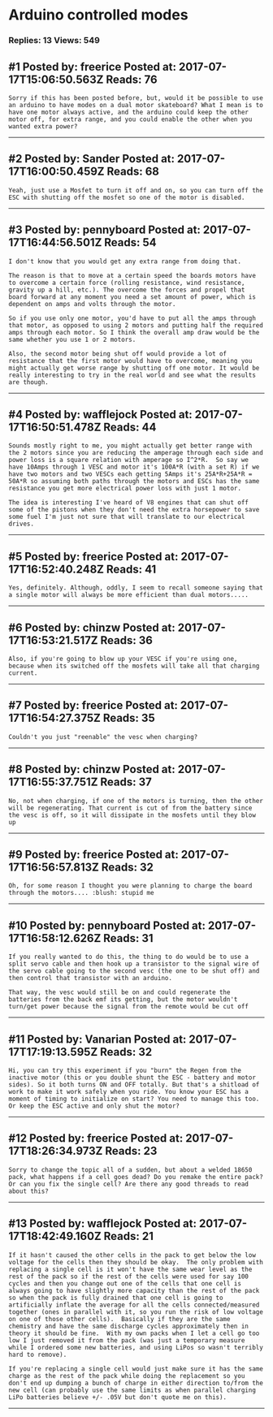 # Arduino controlled modes

### Replies: 13 Views: 549

## \#1 Posted by: freerice Posted at: 2017-07-17T15:06:50.563Z Reads: 76

```
Sorry if this has been posted before, but, would it be possible to use an arduino to have modes on a dual motor skateboard? What I mean is to have one motor always active, and the arduino could keep the other motor off, for extra range, and you could enable the other when you wanted extra power?
```

---
## \#2 Posted by: Sander Posted at: 2017-07-17T16:00:50.459Z Reads: 68

```
Yeah, just use a Mosfet to turn it off and on, so you can turn off the ESC with shutting off the mosfet so one of the motor is disabled.
```

---
## \#3 Posted by: pennyboard Posted at: 2017-07-17T16:44:56.501Z Reads: 54

```
I don't know that you would get any extra range from doing that. 

The reason is that to move at a certain speed the boards motors have to overcome a certain force (rolling resistance, wind resistance, gravity up a hill, etc.). The overcome the forces and propel that board forward at any moment you need a set amount of power, which is dependent on amps and volts through the motor.

So if you use only one motor, you'd have to put all the amps through that motor, as opposed to using 2 motors and putting half the required amps through each motor. So I think the overall amp draw would be the same whether you use 1 or 2 motors.

Also, the second motor being shut off would provide a lot of resistance that the first motor would have to overcome, meaning you might actually get worse range by shutting off one motor. It would be really interesting to try in the real world and see what the results are though.
```

---
## \#4 Posted by: wafflejock Posted at: 2017-07-17T16:50:51.478Z Reads: 44

```
Sounds mostly right to me, you might actually get better range with the 2 motors since you are reducing the amperage through each side and power loss is a square relation with amperage so I^2*R.  So say we have 10Amps through 1 VESC and motor it's 100A*R (with a set R) if we have two motors and two VESCs each getting 5Amps it's 25A*R+25A*R = 50A*R so assuming both paths through the motors and ESCs has the same resistance you get more electrical power loss with just 1 motor.

The idea is interesting I've heard of V8 engines that can shut off some of the pistons when they don't need the extra horsepower to save some fuel I'm just not sure that will translate to our electrical drives.
```

---
## \#5 Posted by: freerice Posted at: 2017-07-17T16:52:40.248Z Reads: 41

```
Yes, definitely. Although, oddly, I seem to recall someone saying that a single motor will always be more efficient than dual motors.....
```

---
## \#6 Posted by: chinzw Posted at: 2017-07-17T16:53:21.517Z Reads: 36

```
Also, if you're going to blow up your VESC if you're using one, because when its switched off the mosfets will take all that charging current.
```

---
## \#7 Posted by: freerice Posted at: 2017-07-17T16:54:27.375Z Reads: 35

```
Couldn't you just "reenable" the vesc when charging?
```

---
## \#8 Posted by: chinzw Posted at: 2017-07-17T16:55:37.751Z Reads: 37

```
No, not when charging, if one of the motors is turning, then the other will be regenerating. That current is cut of from the battery since the vesc is off, so it will dissipate in the mosfets until they blow up
```

---
## \#9 Posted by: freerice Posted at: 2017-07-17T16:56:57.813Z Reads: 32

```
Oh, for some reason I thought you were planning to charge the board through the motors.... :blush: stupid me
```

---
## \#10 Posted by: pennyboard Posted at: 2017-07-17T16:58:12.626Z Reads: 31

```
If you really wanted to do this, the thing to do would be to use a split servo cable and then hook up a transistor to the signal wire of the servo cable going to the second vesc (the one to be shut off) and then control that transistor with an arduino. 

That way, the vesc would still be on and could regenerate the batteries from the back emf its getting, but the motor wouldn't turn/get power because the signal from the remote would be cut off
```

---
## \#11 Posted by: Vanarian Posted at: 2017-07-17T17:19:13.595Z Reads: 32

```
Hi, you can try this experiment if you "burn" the Regen from the inactive motor (this or you double shunt the ESC - battery and motor sides). So it both turns ON and OFF totally. But that's a shitload of work to make it work safely when you ride. You know your ESC has a moment of timing to initialize on start? You need to manage this too. Or keep the ESC active and only shut the motor?
```

---
## \#12 Posted by: freerice Posted at: 2017-07-17T18:26:34.973Z Reads: 23

```
Sorry to change the topic all of a sudden, but about a welded 18650 pack, what happens if a cell goes dead? Do you remake the entire pack? Or can you fix the single cell? Are there any good threads to read about this?
```

---
## \#13 Posted by: wafflejock Posted at: 2017-07-17T18:42:49.160Z Reads: 21

```
If it hasn't caused the other cells in the pack to get below the low voltage for the cells then they should be okay.  The only problem with replacing a single cell is it won't have the same wear level as the rest of the pack so if the rest of the cells were used for say 100 cycles and then you change out one of the cells that one cell is always going to have slightly more capacity than the rest of the pack so when the pack is fully drained that one cell is going to artificially inflate the average for all the cells connected/measured together (ones in parallel with it, so you run the risk of low voltage on one of those other cells).  Basically if they are the same chemistry and have the same discharge cycles approximately then in theory it should be fine.  With my own packs when I let a cell go too low I just removed it from the pack (was just a temporary measure while I ordered some new batteries, and using LiPos so wasn't terribly hard to remove).

If you're replacing a single cell would just make sure it has the same charge as the rest of the pack while doing the replacement so you don't end up dumping a bunch of charge in either direction to/from the new cell (can probably use the same limits as when parallel charging LiPo batteries believe +/- .05V but don't quote me on this).
```

---
